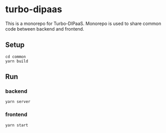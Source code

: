 # turbo-dipaas
This is a monorepo for Turbo-DIPaaS. Monorepo is used to share common code between backend and frontend.


## Setup
```
cd common
yarn build
```

## Run
### backend
```
yarn server
```

### frontend
```
yarn start
```
